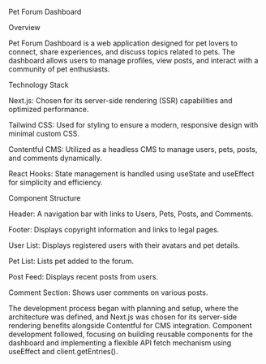 Pet Forum Dashboard

Overview

Pet Forum Dashboard is a web application designed for pet lovers to connect, share experiences, and discuss topics related to pets. The dashboard allows users to manage profiles, view posts, and interact with a community of pet enthusiasts.

Technology Stack

Next.js: Chosen for its server-side rendering (SSR) capabilities and optimized performance.

Tailwind CSS: Used for styling to ensure a modern, responsive design with minimal custom CSS.

Contentful CMS: Utilized as a headless CMS to manage users, pets, posts, and comments dynamically.

React Hooks: State management is handled using useState and useEffect for simplicity and efficiency.

Component Structure

Header: A navigation bar with links to Users, Pets, Posts, and Comments.

Footer: Displays copyright information and links to legal pages.

User List: Displays registered users with their avatars and pet details.

Pet List: Lists pet added to the forum.

Post Feed: Displays recent posts from users.

Comment Section: Shows user comments on various posts.

The development process began with planning and setup, where the architecture was defined, and Next.js was chosen for its server-side rendering benefits alongside Contentful for CMS integration. Component development followed, focusing on building reusable components for the dashboard and implementing a flexible API fetch mechanism using useEffect and client.getEntries().
